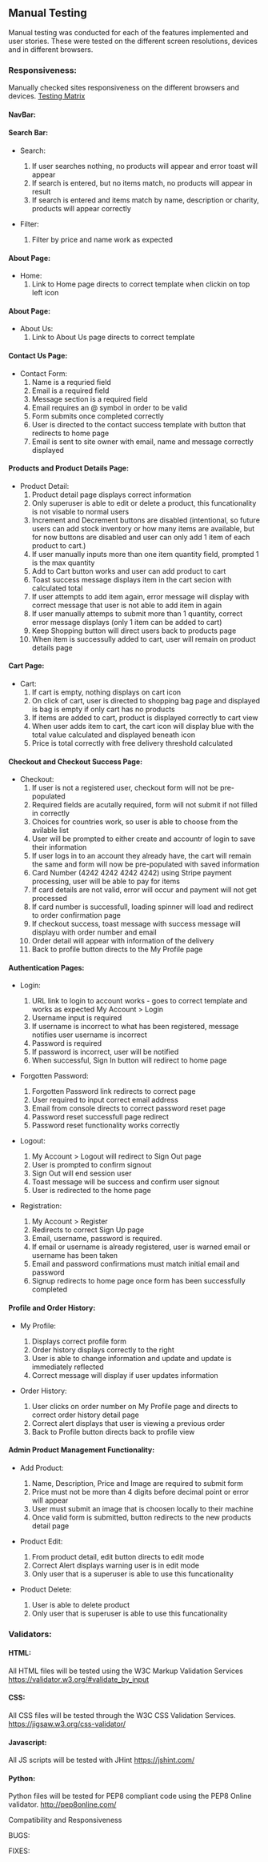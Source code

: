 ## Manual Testing
Manual testing was conducted for each of the features implemented and user stories. These were tested on the different screen resolutions,
devices and in different browsers. 

### Responsiveness:
Manually checked sites responsiveness on the different browsers and devices. [Testing Matrix](https://github.com/aprilha3097/TheGoodPeopleShop/blob/master/wireframes/Testing%20Matrix.pdf)

#### NavBar:

#### Search Bar:
* Search:
    1. If user searches nothing, no products will appear and error toast will appear
    2. If search is entered, but no items match, no products will appear in result 
    3. If search is entered and items match by name, description or charity, products will appear correctly 

* Filter: 
    1. Filter by price and name work as expected 

#### About Page:
* Home:
    1. Link to Home page directs to correct template when clickin on top left icon

#### About Page:
* About Us:
    1. Link to About Us page directs to correct template

#### Contact Us Page:
* Contact Form:
    1. Name is a requried field
    2. Email is a required field
    3. Message section is a required field
    4. Email requires an @ symbol in order to be valid
    5. Form submits once completed correctly 
    6. User is directed to the contact success template with button that redirects to home page 
    7. Email is sent to site owner with email, name and message correctly displayed

#### Products and Product Details Page:
* Product Detail:
    1. Product detail page displays correct information
    2. Only superuser is able to edit or delete a product, this funcationality is not visable to normal users
    3. Increment and Decrement buttons are disabled (intentional, so future users can add stock inventory or how many items are available,
    but for now buttons are disabled and user can only add 1 item of each product to cart.)
    4. If user manually inputs more than one item quantity field, prompted 1 is the max quantity
    5. Add to Cart button works and user can add product to cart
    6. Toast success message displays item in the cart secion with calculated total
    7. If user attempts to add item again, error message will display with correct message that user is not able to add item in again
    8. If user manually attemps to submit more than 1 quantity, correct error message displays (only 1 item can be added to cart)
    9. Keep Shopping button will direct users back to products page
    10. When item is successully added to cart, user will remain on product details page

#### Cart Page:
* Cart:
    1. If cart is empty, nothing displays on cart icon
    2. On click of cart, user is directed to shopping bag page and displayed is bag is empty if only cart has no products
    3. If items are added to cart, product is displayed correctly to cart view
    4. When user adds item to cart, the cart icon will display blue with the total value calculated and displayed beneath icon
    5. Price is total correctly with free delivery threshold calculated

#### Checkout and Checkout Success Page:
* Checkout:
    1. If user is not a registered user, checkout form will not be pre-populated
    2. Required fields are acutally required, form will not submit if not filled in correctly
    3. Choices for countries work, so user is able to choose from the avilable list
    4. User will be prompted to either create and accountr of login to save their information
    5. If user logs in to an account they already have, the cart will remain the same and form will now be pre-populated with saved information
    6. Card Number (4242 4242 4242 4242) using Stripe payment processing, user will be able to pay for items
    7. If card details are not valid, error will occur and payment will not get processed
    8. If card number is successfull, loading spinner will load and redirect to order confirmation page
    9. If checkout success, toast message with success message will displayu with order number and email
    10. Order detail will appear with information of the delivery
    11. Back to profile button directs to the My Profile page

#### Authentication Pages:
* Login:
    1. URL link to login to account works - goes to correct template and works as expected
    My Account > Login
    2. Username input is required
    3. If username is incorrect to what has been registered, message notifies user username is incorrect
    4. Password is required
    5. If password is incorrect, user will be notified
    6. When successful, Sign In button will redirect to home page

* Forgotten Password:
    1. Forgotten Password link redirects to correct page
    2. User required to input correct email address
    3. Email from console directs to correct password reset page
    4. Password reset successfull page redirect
    5. Password reset functionality works correctly 

* Logout: 
    1. My Account > Logout will redirect to Sign Out page
    2. User is prompted to confirm signout
    3. Sign Out will end session user 
    4. Toast message will be success and confirm user signout
    5. User is redirected to the home page

* Registration: 
    1. My Account > Register
    2. Redirects to correct Sign Up page
    3. Email, username, password is required.
    4. If email or username is already registered, user is warned email or username has been taken
    5. Email and password confirmations must match initial email and password
    6. Signup redirects to home page once form has been successfully completed

#### Profile and Order History:
* My Profile:
    1. Displays correct profile form
    2. Order history displays correctly to the right
    3. User is able to change information and update and update is immediately reflected
    4. Correct message will display if user updates information

* Order History:
    1. User clicks on order number on My Profile page and directs to correct order history detail page
    2. Correct alert displays that user is viewing a previous order
    3. Back to Profile button directs back to profile view

#### Admin Product Management Functionality:
* Add Product: 
    1. Name, Description, Price and Image are required to submit form
    2. Price must not be more than 4 digits before decimal point or error will appear
    3. User must submit an image that is choosen locally to their machine
    4. Once valid form is submitted, button redirects to the new products detail page

* Product Edit:
    1. From product detail, edit button directs to edit mode
    2. Correct Alert displays warning user is in edit mode 
    3. Only user that is a superuser is able to use this funcationality

* Product Delete:
    1. User is able to delete product 
    2. Only user that is superuser is able to use this funcationality

### Validators:

#### HTML:
All HTML files will be tested using the W3C Markup Validation Services
https://validator.w3.org/#validate_by_input

#### CSS:
All CSS files will be tested through the W3C CSS Validation Services. 
https://jigsaw.w3.org/css-validator/

#### Javascript:
All JS scripts will be tested with JHint
https://jshint.com/

#### Python:
Python files will be tested for PEP8 compliant code using the PEP8 Online validator.
http://pep8online.com/


Compatibility and Responsiveness

BUGS:

FIXES:





